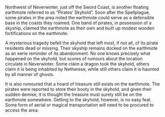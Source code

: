 Northwest of Neverwinter, just off the Sword Coast, is another floating earthmote referred to as “Pirates’ Skyhold”. Soon after the Spellplague, some pirates in the area noted the earthmote could serve as a defensible base in the coasts they roamed. One band of pirates, in possession of a skyship, claimed the earthmote as their own and built up modest wooden fortifications on the earthmote. 

A mysterious tragedy befell the skyhold that left most, if not all, of its pirate residents dead or missing. Their skyship remains docked on the earthmote as an eerie reminder of its abandonment. No one knows precisely what happened on the skyhold, but scores of rumours about the location circulate in Neverwinter. Some claim a dragon took the skyhold, others claim it is being inhabited by Netherese, while still others claim it is haunted by all manner of ghosts.

It is also rumoured that a hoard of treasure still exists on the earthmote. The pirates were reported to store their booty in the skyhold, and given their sudden demise, it is thought the treasure must surely still be on the earthmote somewhere. Getting to the skyhold, however, is no easy feat. Some form of aerial or magical transportation will need to be procured to access the area.